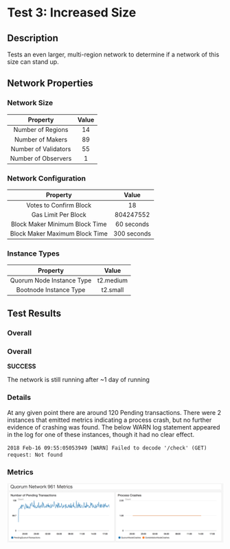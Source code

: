 # Test 3: Increased Size
  
## Description

Tests an even larger, multi-region network to determine if a network of this size can stand up.

## Network Properties

### Network Size
| Property             | Value |
| :------------------: | :---: |
| Number of Regions    | 14    |
| Number of Makers     | 89    |
| Number of Validators | 55    |
| Number of Observers  | 1     |

### Network Configuration
| Property                       | Value       |
| :----------------------------: | :---------: |
| Votes to Confirm Block         | 18          |
| Gas Limit Per Block            | 804247552   |
| Block Maker Minimum Block Time | 60 seconds  |
| Block Maker Maximum Block Time | 300 seconds |

### Instance Types
| Property                  | Value     |
| :-----------------------: | :-------: |
| Quorum Node Instance Type | t2.medium |
| Bootnode Instance Type    | t2.small  |

## Test Results

### Overall

### Overall

**SUCCESS**

The network is still running after ~1 day of running

### Details

At any given point there are around 120 Pending transactions. There were 2 instances that emitted metrics indicating a process crash, but no further evidence of crashing was found. The below WARN log statement appeared in the log for one of these instances, though it had no clear effect.

```
2018 Feb-16 09:55:05053949 [WARN] Failed to decode '/check' (GET) request: Not found
```

### Metrics

![Test 4 Metrics](test-4-metrics.png "Test 4 Metrics")
